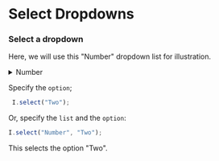 # Select Dropdowns

### **Select a dropdown**

Here, we will use this "Number" dropdown list for illustration.

<details>

<summary>Number</summary>

One

Two

Three

</details>

Specify the `option`;

```javascript
 I.select("Two");
```

Or, specify the `list` and the `option`:

```javascript
I.select("Number", "Two");
```

This selects the option "Two".
